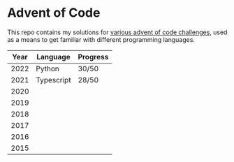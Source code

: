 # Advent of Code

This repo contains my solutions for [various advent of code challenges](https://adventofcode.com/), used as a means to get familiar with different programming languages.

| Year | Language | Progress |
|---|---|---|
|2022|Python|30/50|
|2021|Typescript|28/50|
|2020|||
|2019|||
|2018|||
|2017|||
|2016|||
|2015|||